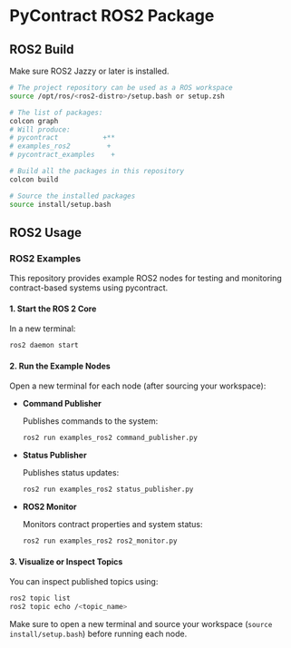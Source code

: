 # PyContract ROS2 Package

## ROS2 Build

Make sure ROS2 Jazzy or later is installed.

```bash
# The project repository can be used as a ROS workspace
source /opt/ros/<ros2-distro>/setup.bash or setup.zsh

# The list of packages:
colcon graph
# Will produce:
# pycontract           +**
# examples_ros2         + 
# pycontract_examples    +

# Build all the packages in this repository
colcon build

# Source the installed packages
source install/setup.bash
```

## ROS2 Usage

### ROS2 Examples

This repository provides example ROS2 nodes for testing and monitoring contract-based systems using pycontract.

#### 1. Start the ROS 2 Core

In a new terminal:
```bash
ros2 daemon start
```

#### 2. Run the Example Nodes

Open a new terminal for each node (after sourcing your workspace):

- **Command Publisher**
  
  Publishes commands to the system:
  ```bash
  ros2 run examples_ros2 command_publisher.py
  ```

- **Status Publisher**
  
  Publishes status updates:
  ```bash
  ros2 run examples_ros2 status_publisher.py
  ```

- **ROS2 Monitor**
  
  Monitors contract properties and system status:
  ```bash
  ros2 run examples_ros2 ros2_monitor.py
  ```

#### 3. Visualize or Inspect Topics

You can inspect published topics using:
```bash
ros2 topic list
ros2 topic echo /<topic_name>
```

Make sure to open a new terminal and source your workspace (`source install/setup.bash`) before running each node.
